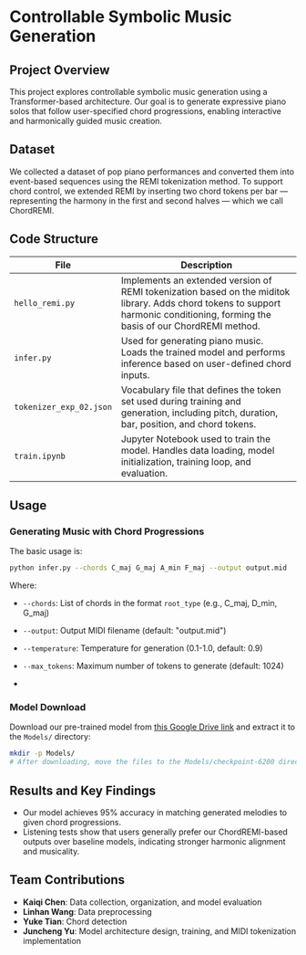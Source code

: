 # Controllable Symbolic Music Generation

## Project Overview

This project explores controllable symbolic music generation using a Transformer-based architecture.
Our goal is to generate expressive piano solos that follow user-specified chord progressions, enabling interactive and harmonically guided music creation.

## Dataset

We collected a dataset of pop piano performances and converted them into event-based sequences using the REMI tokenization method.
To support chord control, we extended REMI by inserting two chord tokens per bar — representing the harmony in the first and second halves — which we call ChordREMI.

## Code Structure

| File | Description |
| --- | --- |
| `hello_remi.py` | Implements an extended version of REMI tokenization based on the miditok library. Adds chord tokens to support harmonic conditioning, forming the basis of our ChordREMI method. |
| `infer.py` | Used for generating piano music. Loads the trained model and performs inference based on user-defined chord inputs. |
| `tokenizer_exp_02.json` | Vocabulary file that defines the token set used during training and generation, including pitch, duration, bar, position, and chord tokens. |
| `train.ipynb` | Jupyter Notebook used to train the model. Handles data loading, model initialization, training loop, and evaluation. |

## Usage

### Generating Music with Chord Progressions

The basic usage is:

```bash
python infer.py --chords C_maj G_maj A_min F_maj --output output.mid
```

Where:
- `--chords`: List of chords in the format `root_type` (e.g., C_maj, D_min, G_maj)
- `--output`: Output MIDI filename (default: "output.mid")
- `--temperature`: Temperature for generation (0.1-1.0, default: 0.9)
- `--max_tokens`: Maximum number of tokens to generate (default: 1024)

- 
### Model Download

Download our pre-trained model from [this Google Drive link](https://drive.google.com/file/d/1P92lUBfaDp65xHGGl88UNoz9gvmjDddT/view?usp=sharing) and extract it to the `Models/` directory:

```bash
mkdir -p Models/
# After downloading, move the files to the Models/checkpoint-6200 directory
```


## Results and Key Findings

- Our model achieves 95% accuracy in matching generated melodies to given chord progressions.
- Listening tests show that users generally prefer our ChordREMI-based outputs over baseline models, indicating stronger harmonic alignment and musicality.

## Team Contributions

- **Kaiqi Chen**: Data collection, organization, and model evaluation
- **Linhan Wang**: Data preprocessing
- **Yuke Tian**: Chord detection
- **Juncheng Yu**: Model architecture design, training, and MIDI tokenization implementation


